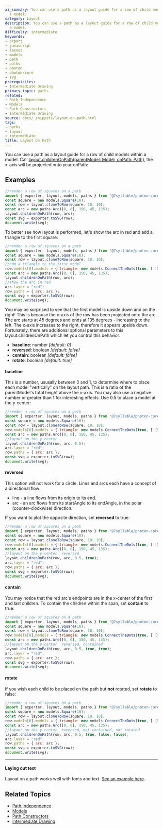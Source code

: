 ```yaml
---
ai_summary: You can use a path as a layout guide for a row of child models within
  a model.
category: Layout
description: You can use a path as a layout guide for a row of child models within
  a model.
difficulty: intermediate
keywords:
- export
- javascript
- layout
- models
- path
- paths
- photon
- photon/core
- svg
prerequisites:
- Intermediate Drawing
primary_topic: paths
related:
- Path Independence
- Models
- Path Constructors
- Intermediate Drawing
source: docs/_snippets/layout-on-path.html
tags:
- paths
- layout
- intermediate
title: Layout On Path
---
```

You can use a path as a layout guide for a row of child models within a model.
Call [layout.childrenOnPath(parentModel: Model, onPath: Path)](../api/modules/core_layout.html#childrenonpath),
the x-axis will be projected onto your onPath:

## Examples

```javascript
//render a row of squares on a path
import { exporter, layout, models, paths } from '@7syllable/photon-core';
const square = new models.Square(10);
const row = layout.cloneToRow(square, 10, 10);
const arc = new paths.Arc([0, 0], 150, 45, 135);
layout.childrenOnPath(row, arc);
const svg = exporter.toSVG(row);
document.write(svg);
```
To better see how layout is performed, let's show the arc in red and add a triangle to the first square:
```javascript
//render a row of squares on a path
import { exporter, layout, models, paths } from '@7syllable/photon-core';
const square = new models.Square(10);
const row = layout.cloneToRow(square, 10, 10);
//add a triangle to the first model
row.models[0].models = { triangle: new models.ConnectTheDots(true, [ [5, 8], [2, 2], [8, 2] ]) };
const arc = new paths.Arc([0, 0], 150, 45, 135);
layout.childrenOnPath(row, arc);
//show the arc in red
arc.layer = "red";
row.paths = { arc: arc };
const svg = exporter.toSVG(row);
document.write(svg);
```
You may be surprised to see that the first model is upside down and on the right!
This is because the x-axis of the row has been projected onto the arc. The arc starts at 45 degrees and ends at 135 degrees - increasing to the left. The x-axis increases to the right, therefore it appears upside down.
Fortunately, there are additional optional parameters to this layout.childrenOnPath which let you control this behavior:

* **baseline**: number *[default: 0]*
* **reversed**: boolean *[default: false]*
* **contain**: boolean *[default: false]*
* **rotate**: boolean *[default: true]*

#### baseline

This is a number, ususally between 0 and 1, to determine where to place each model "vertically" on the layout path. This is a ratio of the parentModel's total height above the x-axis.
You may also use a negative number or greater than 1 for interesting effects. Use 0.5 to place a model at the y-center:
```javascript
//render a row of squares on a path
import { exporter, layout, models, paths } from '@7syllable/photon-core';
const square = new models.Square(10);
const row = layout.cloneToRow(square, 10, 10);
row.models[0].models = { triangle: new models.ConnectTheDots(true, [ [5, 8], [2, 2], [8, 2] ]) };
const arc = new paths.Arc([0, 0], 150, 45, 135);
//layout on the y-center
layout.childrenOnPath(row, arc, 0.5);
arc.layer = "red";
row.paths = { arc: arc };
const svg = exporter.toSVG(row);
document.write(svg);
```

#### reversed

This option will not work for a circle. Lines and arcs each have a concept of a directional flow:

* line - a line flows from its origin to its end.
* arc - an arc flows from its startAngle to its endAngle, in the polar (counter-clockwise) direction.

If you want to plot the opposite direction, set **reversed** to true:
```javascript
//render a row of squares on a path
import { exporter, layout, models, paths } from '@7syllable/photon-core';
const square = new models.Square(10);
const row = layout.cloneToRow(square, 10, 10);
row.models[0].models = { triangle: new models.ConnectTheDots(true, [ [5, 8], [2, 2], [8, 2] ]) };
const arc = new paths.Arc([0, 0], 150, 45, 135);
//layout on the y-center, reversed
layout.childrenOnPath(row, arc, 0.5, true);
arc.layer = "red";
row.paths = { arc: arc };
const svg = exporter.toSVG(row);
document.write(svg);
```

#### contain

You may notice that the red arc's endpoints are in the x-center of the first and last children.
To contain the children within the span, set **contain** to true:
```javascript
//render a row of squares on a path
import { exporter, layout, models, paths } from '@7syllable/photon-core';
const square = new models.Square(10);
const row = layout.cloneToRow(square, 10, 10);
row.models[0].models = { triangle: new models.ConnectTheDots(true, [ [5, 8], [2, 2], [8, 2] ]) };
const arc = new paths.Arc([0, 0], 150, 45, 135);
//layout on the y-center, reversed, contained
layout.childrenOnPath(row, arc, 0.5, true, true);
arc.layer = "red";
row.paths = { arc: arc };
const svg = exporter.toSVG(row);
document.write(svg);
```

#### rotate

If you wish each child to be placed on the path but **not** rotated, set **rotate** to false:
```javascript
//render a row of squares on a path
import { exporter, layout, models, paths } from '@7syllable/photon-core';
const square = new models.Square(10);
const row = layout.cloneToRow(square, 10, 10);
row.models[0].models = { triangle: new models.ConnectTheDots(true, [ [5, 8], [2, 2], [8, 2] ]) };
const arc = new paths.Arc([0, 0], 150, 45, 135);
//layout on the y-center, reversed, not contained, not rotated
layout.childrenOnPath(row, arc, 0.5, true, false, false);
arc.layer = "red";
row.paths = { arc: arc };
const svg = exporter.toSVG(row);
document.write(svg);
```


---

#### Laying out text

Layout on a path works well with fonts and text. [See an example here](/docs../../playground/index.html?script=text-on-path).

## Related Topics

- [Path Independence](../index.md)
- [Models](../index.md)
- [Path Constructors](../index.md)
- [Intermediate Drawing](../index.md)
